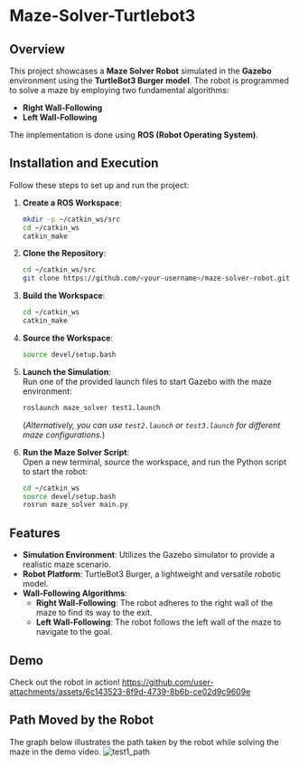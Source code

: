# Maze-Solver-Turtlebot3

## Overview  

This project showcases a **Maze Solver Robot** simulated in the **Gazebo** environment using the **TurtleBot3 Burger model**. The robot is programmed to solve a maze by employing two fundamental algorithms:  

- **Right Wall-Following**  
- **Left Wall-Following**  

The implementation is done using **ROS (Robot Operating System)**.

## Installation and Execution  

Follow these steps to set up and run the project:  

1. **Create a ROS Workspace**:  
   ```bash  
   mkdir -p ~/catkin_ws/src  
   cd ~/catkin_ws  
   catkin_make  
   ```  

2. **Clone the Repository**:  
   ```bash  
   cd ~/catkin_ws/src  
   git clone https://github.com/<your-username>/maze-solver-robot.git  
   ```  

3. **Build the Workspace**:  
   ```bash  
   cd ~/catkin_ws  
   catkin_make  
   ```  

4. **Source the Workspace**:  
   ```bash  
   source devel/setup.bash  
   ```  

5. **Launch the Simulation**:  
   Run one of the provided launch files to start Gazebo with the maze environment:  
   ```bash  
   roslaunch maze_solver test1.launch  
   ```  
   (*Alternatively, you can use `test2.launch` or `test3.launch` for different maze configurations.*)  

6. **Run the Maze Solver Script**:  
   Open a new terminal, source the workspace, and run the Python script to start the robot:  
   ```bash  
   cd ~/catkin_ws  
   source devel/setup.bash  
   rosrun maze_solver main.py  
   ```  

## Features  

- **Simulation Environment**: Utilizes the Gazebo simulator to provide a realistic maze scenario.  
- **Robot Platform**: TurtleBot3 Burger, a lightweight and versatile robotic model.  
- **Wall-Following Algorithms**:  
  - **Right Wall-Following**: The robot adheres to the right wall of the maze to find its way to the exit.  
  - **Left Wall-Following**: The robot follows the left wall of the maze to navigate to the goal.  

## Demo  

Check out the robot in action! 
https://github.com/user-attachments/assets/6c143523-8f9d-4739-8b6b-ce02d9c9609e



## Path Moved by the Robot

The graph below illustrates the path taken by the robot while solving the maze in the demo video.
![test1_path](https://github.com/user-attachments/assets/afc5b03b-3116-4e2e-9b61-6863e17e3bbc)


